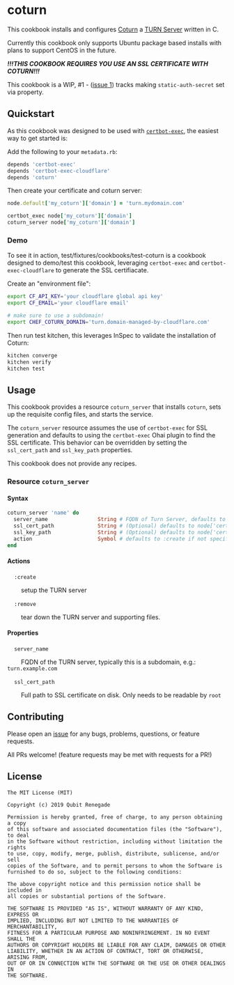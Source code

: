 # coturn

This cookbook installs and configures [Coturn](https://github.com/coturn/coturn) a [TURN Server](https://en.wikipedia.org/wiki/Traversal_Using_Relays_around_NAT) written in C.

Currently this cookbook only supports Ubuntu package based installs with plans to support CentOS in the future.

***!!!THIS COOKBOOK REQUIRES YOU USE AN SSL CERTIFICATE WITH COTURN!!!***

This cookbook is a WIP, #1 - ([issue 1](https://github.com/qubitrenegade/chef-coturn/issues/1)) tracks making `static-auth-secret` set via property.

## Quickstart

As this cookbook was designed to be used with [`certbot-exec`](https://supermarket.chef.io/cookbooks/certbot-exec), the easiest way to get started is:

Add the following to your `metadata.rb`:

```ruby
depends 'certbot-exec'
depends 'certbot-exec-cloudflare'
depends 'coturn'
```

Then create your certificate and coturn server:

```ruby
node.default['my_coturn']['domain'] = 'turn.mydomain.com'

certbot_exec node['my_coturn']['domain']
coturn_server node['my_coturn']['domain']
```

### Demo

To see it in action, test/fixtures/cookbooks/test-coturn is a cookbook designed to demo/test this cookbook, leveraging `certbot-exec` and `certbot-exec-cloudflare` to generate the SSL certifiacate.

Create an "environment file":

```bash
export CF_API_KEY='your cloudflare global api key'
export CF_EMAIL='your cloudflare email'

# make sure to use a subdomain!
export CHEF_COTURN_DOMAIN='turn.domain-managed-by-cloudflare.com'
```

Then run test kitchen, this leverages InSpec to validate the installation of Coturn:

```bash
kitchen converge
kitchen verify
kitchen test
```

## Usage

This cookbook provides a resource `coturn_server` that installs `coturn`, sets up the requisite config files, and starts the service.

The `coturn_server` resource assumes the use of `certbot-exec` for SSL generation and defaults to using the `certbot-exec` Ohai plugin to find the SSL certificate.  This behavior can be overridden by setting the `ssl_cert_path` and `ssl_key_path` properties.

This cookbook does not provide any recipes.

### Resource `coturn_server`

#### Syntax

```ruby
coturn_server 'name' do
  server_name                String # FQDN of Turn Server, defaults to 'name' if not specified
  ssl_cert_path              String # (Optional) defaults to node['certbot']['ssl_cert_path']
  ssl_key_path               String # (Optional) defaults to node['certbot']['ssl_key_path']
  action                     Symbol # defaults to :create if not specified
end
```

#### Actions

&nbsp;&nbsp;&nbsp;&nbsp;`:create`

&nbsp;&nbsp;&nbsp;&nbsp;&nbsp;&nbsp;&nbsp;&nbsp;setup the TURN server

&nbsp;&nbsp;&nbsp;&nbsp;`:remove`

&nbsp;&nbsp;&nbsp;&nbsp;&nbsp;&nbsp;&nbsp;&nbsp;tear down the TURN server and supporting files.

#### Properties

&nbsp;&nbsp;&nbsp;&nbsp;`server_name`

&nbsp;&nbsp;&nbsp;&nbsp;&nbsp;&nbsp;&nbsp;&nbsp;FQDN of the TURN server, typically this is a subdomain, e.g.: `turn.example.com`

&nbsp;&nbsp;&nbsp;&nbsp;`ssl_cert_path`

&nbsp;&nbsp;&nbsp;&nbsp;&nbsp;&nbsp;&nbsp;&nbsp;Full path to SSL certificate on disk.  Only needs to be readable by `root`

## Contributing

Please open an [issue](https://github.com/qubitrenegade/chef-coturn/issues) for any bugs, problems, questions, or feature requests.

All PRs welcome!  (feature requests may be met with requests for a PR!)

## License

```text
The MIT License (MIT)

Copyright (c) 2019 Qubit Renegade

Permission is hereby granted, free of charge, to any person obtaining a copy
of this software and associated documentation files (the "Software"), to deal
in the Software without restriction, including without limitation the rights
to use, copy, modify, merge, publish, distribute, sublicense, and/or sell
copies of the Software, and to permit persons to whom the Software is
furnished to do so, subject to the following conditions:

The above copyright notice and this permission notice shall be included in
all copies or substantial portions of the Software.

THE SOFTWARE IS PROVIDED "AS IS", WITHOUT WARRANTY OF ANY KIND, EXPRESS OR
IMPLIED, INCLUDING BUT NOT LIMITED TO THE WARRANTIES OF MERCHANTABILITY,
FITNESS FOR A PARTICULAR PURPOSE AND NONINFRINGEMENT. IN NO EVENT SHALL THE
AUTHORS OR COPYRIGHT HOLDERS BE LIABLE FOR ANY CLAIM, DAMAGES OR OTHER
LIABILITY, WHETHER IN AN ACTION OF CONTRACT, TORT OR OTHERWISE, ARISING FROM,
OUT OF OR IN CONNECTION WITH THE SOFTWARE OR THE USE OR OTHER DEALINGS IN
THE SOFTWARE.
```
